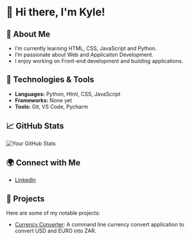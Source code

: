 # 👋 Hi there, I'm Kyle!

## 🌱 About Me
- I’m currently learning HTML, CSS, JavaScript and Python.
- I’m passionate about Web and Applicaiton Development.
- I enjoy working on Front-end development and building applications.

## 🔧 Technologies & Tools
- **Languages:** Python, Html, CSS, JavaScript
- **Frameworks:** None yet
- **Tools:** Git, VS Code, Pycharm

## 📈 GitHub Stats
![Your GitHub Stats](https://github-readme-stats.vercel.app/api?username=yourusername&show_icons=true&theme=radical)

## 🌍 Connect with Me
- [LinkedIn](https://www.linkedin.com/in/kyle-dirks-b4584922b)

## 📂 Projects
Here are some of my notable projects:
- [Currency Converter]([link-to-your-project](https://github.com/wolfSkullCave/currency-converter-wolf-skullcave)): A command line currency convert application to convert USD and EURO into ZAR.


